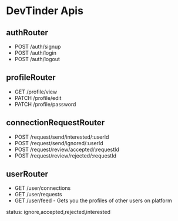 # DevTinder Apis

## authRouter

- POST /auth/signup
- POST /auth/login
- POST /auth/logout

## profileRouter

- GET /profile/view
- PATCH /profile/edit
- PATCH /profile/password

## connectionRequestRouter

- POST /request/send/interested/:userId
- POST /request/send/ignored/:userId
- POST /request/review/accepted/:requestId
- POST /request/review/rejected/:requestId

## userRouter

- GET /user/connections
- GET /user/requests
- GET /user/feed - Gets you the profiles of other users on platform

status: ignore,accepted,rejected,interested
